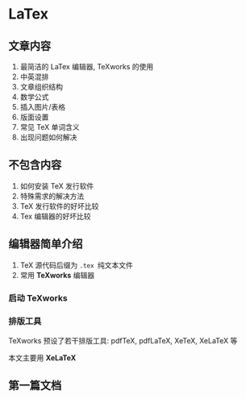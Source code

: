 # LaTex

## 文章内容

1. 最简洁的 LaTex 编辑器, TeXworks 的使用
2. 中英混排
3. 文章组织结构
4. 数学公式
5. 插入图片/表格
6. 版面设置
7. 常见 TeX 单词含义
8. 出现问题如何解决

## 不包含内容

1. 如何安装 TeX 发行软件
2. 特殊需求的解决方法
3. TeX 发行软件的好坏比较
4. Tex 编辑器的好坏比较

## 编辑器简单介绍

1. TeX 源代码后缀为 `.tex `纯文本文件
2. 常用 **TeXworks** 编辑器

### 启动 TeXworks



### 排版工具

TeXworks 预设了若干排版工具: pdfTeX, pdfLaTeX, XeTeX, XeLaTeX 等

本文主要用 **XeLaTeX**



## 第一篇文档


